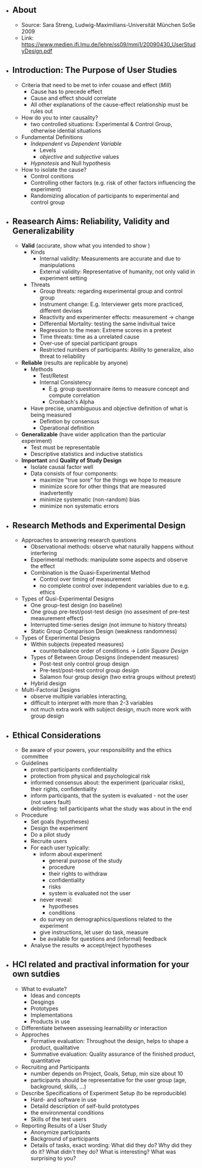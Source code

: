 - ## About
	- Source: Sara Streng, Ludwig-Maximilians-Universität München SoSe 2009
	- Link: https://www.medien.ifi.lmu.de/lehre/ss09/mmi1/20090430_UserStudyDesign.pdf
- ## Introduction: The Purpose of User Studies
	- Criteria that need to be met to infer couase and effect (*Mill*)
		- Cause has to precede effect
		- Cause and effect should correlate
		- All other explanations of the cause-effect relationship must be rules out
	- How do you to inter causality?
		- two controlled situations: Experimental & Control Group, otherwise idential situations
	- Fundamental Definitions
		- *Independent* vs *Dependent Variable*
			- Levels
			- *objective* and *subjective* values
		- *Hypnotesis* and Null hypothesis
	- How to isolate the cause?
		- Control conitions
		- Controlling other factors (e.g. risk of other factors influencing the experiment)
		- Randomizing allocation of participants to experimental and control group
- ## Reasearch Aims: Reliability, Validity and Generalizability
	- **Valid** (accurate, show what you intended to show )
		- Kinds
			- Internal validity: Measurements are accurate and due to manipulations
			- External validity: Representative of humanity, not only valid in experiment setting
		- Threats
			- Group threats: regarding experimental group and control group
			- Instrument change: E.g. Interviewer gets more practiced, different devises
			- Reactivity and experimenter effects: measurement -> change
			- Differential Mortality: testing the same indivitual twice
			- Regression to the mean: Extreme scores in a pretest
			- Time threats: time as a unrelated cause
			- Over-use of special participant groups
			- Restricted numbers of participants: Ability to generalize, also threat to reliability
	- **Reliable** (results are replicable by anyone)
		- Methods
			- Test/Retest
			- Internal Consistency
				- E.g. group questionnaire items to measure concept and compute correlation
				- Cronbach's Alpha
		- Have precise, unambiguous and objective definition of what is being measured
			- Defintion by consensus
			- Operational definition
	- **Generalizable** (have wider application than the particular experiment)
		- Test must be representable
		- Descriptive statistics and inductive statistics
	- **Important** and **Quality of Study Design**
		- Isolate causal factor well
		- Data consists of four components:
			- maximize "true sore" for the things we hope to measure
			- minimize score for other things that are measured inadvertently
			- minimize systematic (non-random) bias
			- minimize non systematic errors
- ## Research Methods and Experimental Design
	- Approaches to answering research questions
		- Observational methods: observe what naturally happens without interfering
		- Experimental methods: manipulate some aspects and observe the effect
		- Combination is the Quasi-Experimental Method
			- Control over timing of measurement
			- no complete control over independent variables due to e.g. ethics
	- Types of Qusi-Experimental Designs
		- One group-test design (no baseline)
		- One group pre-test/post-test design (no assesment of pre-test measurement effect)
		- Interrupted time-series design (not immune to history threats)
		- Static Group Comparison Design (weakness randomness)
	- Types of Experimental Designs
		- Within subjects (repeated measures)
			- counterbalance order of conditions -> *Latin Square Design*
		- Types of Between Group Designs (independent measures)
			- Post-test only control group design
			- Pre-test/post-test control group design
			- Salamon four group design (two extra groups without pretest)
		- Hybrid design
	- Multi-Factorial Designs
		- observe multiple variables interacting,
		- difficult to interpret with more than 2-3 variables
		- not much extra work with subject design, much more work with group design
- ## Ethical Considerations
	- Be aware of your powers, your responsibility and the ethics committee
	- Guidelines
		- protect participants confidentiality
		- protection from physical and psychological risk
		- informed consensus about: the experiment (paricualar risks), their rights, confidentiality
		- inform participants, that the system is evaluated - not the user (not users fault)
		- debriefing: tell participants what the study was about in the end
	- Procedure
		- Set goals (hypotheses)
		- Design the experiment
		- Do a pilot study
		- Recruite users
		- For each user typically:
			- inform about experiment
				- general purpose of the study
				- procedure
				- their rights to withdraw
				- confidentiality
				- risks
				- system is evaluated not the user
			- never reveal:
				- hypotheses
				- conditions
			- do survey on demographics/questions related to the experiment
			- give instructions, let user do task, measure
			- be available for questions and (informal) feedback
		- Analyse the results => accept/reject hypotheses
- ## HCI related and practival information for your own sutdies
	- What to evaluate?
		- Ideas and concepts
		- Desgings
		- Prototypes
		- Implementations
		- Products in use
	- Differentiate between assessing learnability or interaction
	- Approches
		- Formative evaluation: Throughout the design, helps to shape a product, qualitative
		- Summative evaluation: Quality assurance of the finished product, quantitative
	- Recruiting and Participants
		- number depends on Project, Goals, Setup, min size about 10
		- participants should be representative for the user group (age, background, skills, ...)
	- Describe Specifications of Experiment Setup (to be reproducible)
		- Hard- and software in use
		- Detaild description of self-build prototypes
		- the environmental conditions
		- Skills of the test users
	- Reporting Results of a User Study
		- Anonymize participants
		- Background of participants
		- Details of tasks, exact wording: What did they do? Why did they do it? What didn't they do? What is interesting? What was surprising to you?